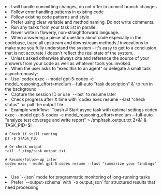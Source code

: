 <context>
  <li>I will handle committing changes, do not offer to commit branch changes</li>
  <li>Follow error handling patterns in existing code</li>
  <li>Follow existing code patterns and style</li>
  <li>Prefer using clear variable and method naming. Do not write comments.</li>
  <li>Run any tasks from your task list in parallel.</li>
  <li> Never write in flowerly, non-straightforward language.</li>
  <li> When answering a piece of question about code especially in the codebase, trace all upstream and downstream methods / invocations to make sure you fully understand the system - it's easy to get to a conclusion that is not accurate / doesn't reflect the real state of the system.
  <li> Unless asked otherwise always cite and reference the source of your answers from your code as well as whatever tools you invoked.
</context>

<async-exec-pattern>
  <li>When the user asks to "exec this to an agent" or delegate a small task asynchronously:</li>
  <li>Use `codex exec --model gpt-5-codex -c model_reasoning_effort=medium --full-auto "task description" &` to run in the background</li>
  <li>Capture the session ID or use `--last` to resume later</li>
  <li>Check progress after X time with `codex exec resume --last "check status"` or poll the output file</li>
  <li>Example workflow:
    ```bash
    # Start async task with optimal settings
    codex exec --model gpt-5-codex -c model_reasoning_effort=medium --full-auto "analyze test coverage and write report" > /tmp/task_output.txt 2>&1 &
    TASK_PID=$!

    # Check if still running
    ps -p $TASK_PID

    # Or check output
    tail -f /tmp/task_output.txt

    # Resume/follow-up later
    codex exec --model gpt-5-codex resume --last "summarize your findings"
    ```
  </li>
  <li>Use `--json` mode for programmatic monitoring of long-running tasks</li>
  <li>Prefer `--output-schema` with `-o output.json` for structured results that need processing</li>
</async-exec-pattern>

